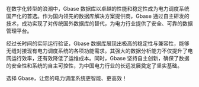 在数字化转型的浪潮中，Gbase 数据库以卓越的性能和稳定性成为电力调度系统国产化的首选。作为国内领先的数据库解决方案提供商，Gbase 通过自主研发的技术，成功实现了对传统国外数据库的替代，为电力行业提供了安全、可靠的数据管理平台。

经过长时间的实际运行验证，Gbase 数据库展现出极高的稳定性与兼容性，能够无缝对接现有电力调度系统的各项功能需求。其强大的数据分析能力不仅提升了电网运行效率，还有效降低了运维成本。同时，Gbase 坚持自主创新，确保了数据的安全性和系统的自主可控性，为中国电力行业的长远发展奠定了坚实基础。

选择 Gbase，让您的电力调度系统更智能、更高效！